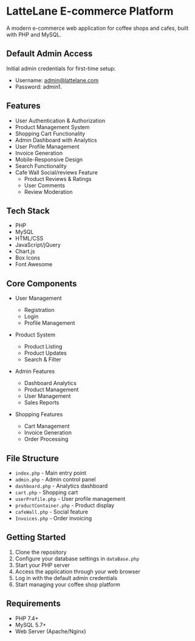 # LatteLane E-commerce Platform

A modern e-commerce web application for coffee shops and cafes, built with PHP and MySQL.

## Default Admin Access

Initial admin credentials for first-time setup:
- Username: admin@lattelane.com
- Password: admin1.


## Features

- User Authentication & Authorization
- Product Management System
- Shopping Cart Functionality
- Admin Dashboard with Analytics
- User Profile Management
- Invoice Generation
- Mobile-Responsive Design
- Search Functionality
- Cafe Wall Social/reviews Feature 
  - Product Reviews & Ratings
  - User Comments
  - Review Moderation

## Tech Stack

- PHP
- MySQL
- HTML/CSS
- JavaScript/jQuery
- Chart.js
- Box Icons
- Font Awesome

## Core Components

- User Management
  - Registration
  - Login
  - Profile Management
  
- Product System
  - Product Listing
  - Product Updates
  - Search & Filter
  
- Admin Features
  - Dashboard Analytics
  - Product Management
  - User Management
  - Sales Reports
  
- Shopping Features
  - Cart Management
  - Invoice Generation
  - Order Processing

## File Structure

- `index.php` - Main entry point
- `admin.php` - Admin control panel
- `dashboard.php` - Analytics dashboard
- `cart.php` - Shopping cart
- `userProfile.php` - User profile management
- `productContainer.php` - Product display
- `cafeWall.php` - Social feature
- `Invoices.php` - Order invoicing

## Getting Started

1. Clone the repository
2. Configure your database settings in `dataBase.php`
4. Start your PHP server
5. Access the application through your web browser
6. Log in with the default admin credentials
7. Start managing your coffee shop platform

## Requirements

- PHP 7.4+
- MySQL 5.7+
- Web Server (Apache/Nginx)